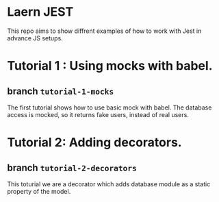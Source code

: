 # Laern JEST
This repo aims to show diffrent examples of how to work
with Jest in advance JS setups.

# Tutorial 1 : Using mocks with babel.
## branch `tutorial-1-mocks`
The first tutorial shows how to use basic mock with babel.
The database access is mocked, so it returns fake users,
instead of real users.

# Tutorial 2: Adding decorators.
## branch `tutorial-2-decorators`
This toturial we are a decorator which adds database module
as a static property of the model.

